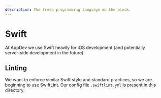 ```yaml
---
description: The fresh programming language on the block.
---
```


# Swift

At AppDev we use Swift heavily for iOS development \(and potentially server-side development in the future\).

## Linting

We want to enforce similar Swift style and standard practices, so we are beginning to use [SwiftLint](https://github.com/realm/SwiftLint). Our config file [`.swiftlint.yml`](https://github.com/cuappdev/bible/tree/a61eb48cd8c7afcb7b31e93eab2acf619349ee46/swift/.swiftlint.yml) is present in this directory.

